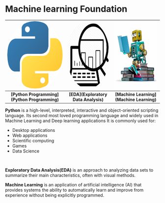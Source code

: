 
<!--

<table width="100%" height="100%">
<tr >
<td width="250px" align="center">

[<img src="/Images/python_programming.png"  width="250px" height="220px" style="border-radius:50%;">](https://github.wdf.sap.corp/tech-know-school/Machine-Learning/tree/master/modules/2.%20Python%20Intro%20and%20Math%20Foundation)
</td>
<td width="33.3%" align="center">

[<img src="/Images/exploratory_analysis.png"   width="250px" height="220px" style="border-radius:50%;"/>](https://github.wdf.sap.corp/tech-know-school/Machine-Learning/tree/master/modules/3.%20EDA%20and%20Visualization)
</td>
<td width="33.3%" align="center">

[<img src="/Images/machine_learning.jpg"   width="250px" height="220px" style="border-radius:50%; "/>](https://github.wdf.sap.corp/tech-know-school/Machine-Learning/tree/master/modules/4.%20ML%20Algorithms)
</td>
</tr>
<tr>
<td align="center">

[Python Programming](https://github.wdf.sap.corp/tech-know-school/Machine-Learning/tree/master/modules/2.%20Python%20Intro%20and%20Math%20Foundation) 
</td>
<td align="center">

[EDA](https://github.wdf.sap.corp/tech-know-school/Machine-Learning/tree/master/modules/3.%20EDA%20and%20Visualization)
</td>
<td align="center">

[Machine Learning](https://github.wdf.sap.corp/tech-know-school/Machine-Learning/tree/master/modules/4.%20ML%20Algorithms)
</td>
</tr>
</table>
-->
# Machine learning Foundation

| [<img src="/Images/python_programming.png"  width="250px" height="220px" style="border-radius:50%;">][link_python] |[<img src="/Images/exploratory_analysis.png"   width="220px" height="220px" style="border-radius:50%;"/>][link_eda]  | [<img src="/Images/machine_learning.jpg"   width="220px" height="220px" />][link_ml] | 
| :-: | :-: | :-: |
| **[Python Programming](Python Programming)** | **[EDA](Exploratory Data Analysis)**  | **[Machine Learning](Machine Learning)** | 


**Python** is a high-level, interpreted, interactive and object-oriented scripting language.
Its second most loved programming language and widely used in Machine Learning and Deep learning applications
It is commonly used for:<br>
* Desktop applications
* Web applications
* Scientific computing
* Games
* Data Science
<br>

**Exploratory Data Analysis(EDA)** is an approach to analyzing data sets to summarize their main characteristics, often with visual methods.
<br>

**Machine Learning** is an application of artificial intelligence (AI) that provides systems the ability to automatically learn and improve from experience without being explicitly programmed.


<!--
For any questions in java get in contact: [Panneer Selvam](panneer.selvam@sap.com) <br>
For any questions in CF and CAP get in contact: [Sundaresan Krishnamurthy](sundaresan.krishnamurthy@sap.com) [Apoorv Bhargava](apoorv.bhargava@sap.com)<br>
For any questions in Fiori get in contact: [Poshak Jaiswal](poshak.jaiswal@sap.com) 

-->

[link_python]: https://github.wdf.sap.corp/tech-know-school/Machine-Learning/tree/master/modules/2.%20Python%20Intro%20and%20Math%20Foundation
[link_eda]: https://github.wdf.sap.corp/tech-know-school/Machine-Learning/tree/master/modules/3.%20EDA%20and%20Visualization
[link_ml]: https://github.wdf.sap.corp/tech-know-school/Machine-Learning/tree/master/modules/4.%20ML%20Algorithms




